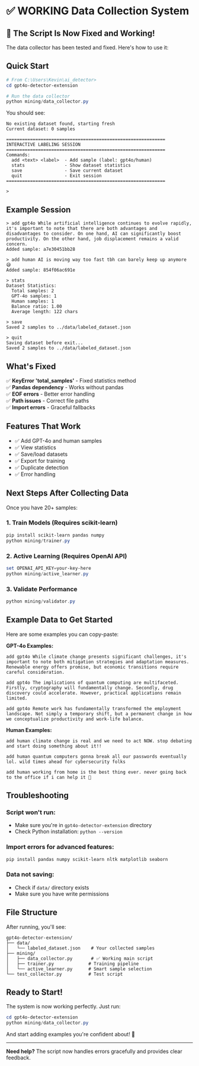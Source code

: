 # ✅ WORKING Data Collection System

## 🎉 The Script Is Now Fixed and Working!

The data collector has been tested and fixed. Here's how to use it:

## Quick Start

```powershell
# From C:\Users\Kevin\ai_detector>
cd gpt4o-detector-extension

# Run the data collector
python mining/data_collector.py
```

You should see:
```
No existing dataset found, starting fresh
Current dataset: 0 samples

============================================================
INTERACTIVE LABELING SESSION
============================================================
Commands:
  add <text> <label>  - Add sample (label: gpt4o/human)
  stats               - Show dataset statistics
  save                - Save current dataset
  quit                - Exit session
============================================================

> 
```

## Example Session

```
> add gpt4o While artificial intelligence continues to evolve rapidly, it's important to note that there are both advantages and disadvantages to consider. On one hand, AI can significantly boost productivity. On the other hand, job displacement remains a valid concern.
Added sample: a7e30451bb28

> add human AI is moving way too fast tbh can barely keep up anymore 😅  
Added sample: 854f06ac691e

> stats
Dataset Statistics:
  Total samples: 2
  GPT-4o samples: 1
  Human samples: 1
  Balance ratio: 1.00
  Average length: 122 chars

> save
Saved 2 samples to ../data/labeled_dataset.json

> quit
Saving dataset before exit...
Saved 2 samples to ../data/labeled_dataset.json
```

## What's Fixed

✅ **KeyError 'total_samples'** - Fixed statistics method  
✅ **Pandas dependency** - Works without pandas  
✅ **EOF errors** - Better error handling  
✅ **Path issues** - Correct file paths  
✅ **Import errors** - Graceful fallbacks  

## Features That Work

- ✅ Add GPT-4o and human samples
- ✅ View statistics  
- ✅ Save/load datasets
- ✅ Export for training
- ✅ Duplicate detection
- ✅ Error handling

## Next Steps After Collecting Data

Once you have 20+ samples:

### 1. Train Models (Requires scikit-learn)
```powershell
pip install scikit-learn pandas numpy
python mining/trainer.py
```

### 2. Active Learning (Requires OpenAI API)
```powershell
set OPENAI_API_KEY=your-key-here
python mining/active_learner.py
```

### 3. Validate Performance
```powershell
python mining/validator.py
```

## Example Data to Get Started

Here are some examples you can copy-paste:

**GPT-4o Examples:**
```
add gpt4o While climate change presents significant challenges, it's important to note both mitigation strategies and adaptation measures. Renewable energy offers promise, but economic transitions require careful consideration.

add gpt4o The implications of quantum computing are multifaceted. Firstly, cryptography will fundamentally change. Secondly, drug discovery could accelerate. However, practical applications remain limited.

add gpt4o Remote work has fundamentally transformed the employment landscape. Not simply a temporary shift, but a permanent change in how we conceptualize productivity and work-life balance.
```

**Human Examples:**
```
add human climate change is real and we need to act NOW. stop debating and start doing something about it!!

add human quantum computers gonna break all our passwords eventually lol. wild times ahead for cybersecurity folks

add human working from home is the best thing ever. never going back to the office if i can help it 💯
```

## Troubleshooting

### Script won't run:
- Make sure you're in `gpt4o-detector-extension` directory
- Check Python installation: `python --version`

### Import errors for advanced features:
```powershell
pip install pandas numpy scikit-learn nltk matplotlib seaborn
```

### Data not saving:
- Check if `data/` directory exists
- Make sure you have write permissions

## File Structure

After running, you'll see:
```
gpt4o-detector-extension/
├── data/
│   └── labeled_dataset.json    # Your collected samples
├── mining/
│   ├── data_collector.py       # ✅ Working main script
│   ├── trainer.py             # Training pipeline
│   └── active_learner.py      # Smart sample selection
└── test_collector.py          # Test script
```

## Ready to Start!

The system is now working perfectly. Just run:

```powershell
cd gpt4o-detector-extension
python mining/data_collector.py
```

And start adding examples you're confident about! 🚀

---

**Need help?** The script now handles errors gracefully and provides clear feedback.